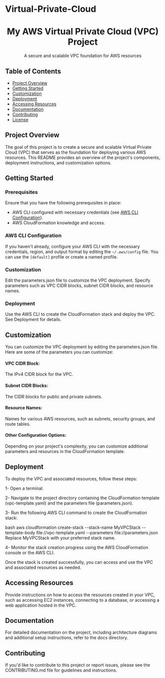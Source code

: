 # Virtual-Private-Cloud
<!-- Project Title -->
<h1 align="center">My AWS Virtual Private Cloud (VPC) Project</h1>

<!-- Project Description -->
<p align="center">A secure and scalable VPC foundation for AWS resources</p>


<!-- Table of Contents -->
## Table of Contents

- [Project Overview](#project-overview)
- [Getting Started](#getting-started)
- [Customization](#customization)
- [Deployment](#deployment)
- [Accessing Resources](#accessing-resources)
- [Documentation](#documentation)
- [Contributing](#contributing)
- [License](#license)

<!-- Project Overview -->
## Project Overview

The goal of this project is to create a secure and scalable Virtual Private Cloud (VPC) that serves as the foundation for deploying various AWS resources. This README provides an overview of the project's components, deployment instructions, and customization options.

<!-- Getting Started -->
## Getting Started

### Prerequisites

Ensure that you have the following prerequisites in place:
- AWS CLI configured with necessary credentials (see [AWS CLI Configuration](#aws-cli-configuration)).
- AWS CloudFormation knowledge and access.

### AWS CLI Configuration

If you haven't already, configure your AWS CLI with the necessary credentials, region, and output format by editing the `~/.aws/config` file. You can use the `[default]` profile or create a named profile.

### Customization
Edit the parameters.json file to customize the VPC deployment. Specify parameters such as VPC CIDR blocks, subnet CIDR blocks, and resource names.

### Deployment
Use the AWS CLI to create the CloudFormation stack and deploy the VPC. See Deployment for details.


## Customization
You can customize the VPC deployment by editing the parameters.json file. Here are some of the parameters you can customize:

#### VPC CIDR Block:
The IPv4 CIDR block for the VPC.

#### Subnet CIDR Blocks:
The CIDR blocks for public and private subnets.

#### Resource Names:
Names for various AWS resources, such as subnets, security groups, and route tables.

#### Other Configuration Options:
Depending on your project's complexity, you can customize additional parameters and resources in the CloudFormation template.



## Deployment
To deploy the VPC and associated resources, follow these steps:

1- Open a terminal.

2- Navigate to the project directory containing the CloudFormation template (vpc-template.yaml) and the parameters file (parameters.json).

3- Run the following AWS CLI command to create the CloudFormation stack:

bash
aws cloudformation create-stack --stack-name MyVPCStack --template-body file://vpc-template.yaml --parameters file://parameters.json
Replace MyVPCStack with your preferred stack name.

4- Monitor the stack creation progress using the AWS CloudFormation console or the AWS CLI.

Once the stack is created successfully, you can access and use the VPC and associated resources as needed.


## Accessing Resources
Provide instructions on how to access the resources created in your VPC, such as accessing EC2 instances, connecting to a database, or accessing a web application hosted in the VPC.

## Documentation
For detailed documentation on the project, including architecture diagrams and additional setup instructions, refer to the docs directory.

## Contributing
If you'd like to contribute to this project or report issues, please see the CONTRIBUTING.md file for guidelines and instructions.


